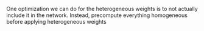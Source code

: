 One optimization we can do for the heterogeneous weights is to not actually include it in the network.
Instead, precompute everything homogeneous before applying heterogeneous weights 